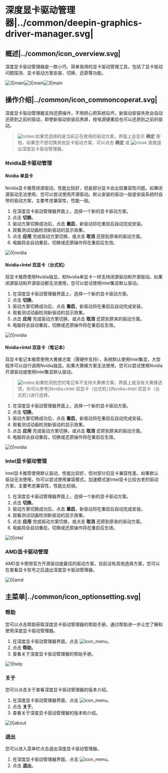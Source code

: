 # 深度显卡驱动管理器|../common/deepin-graphics-driver-manager.svg|

## 概述|../common/icon_overview.svg|

深度显卡驱动管理器是一款小巧、简单易用的显卡驱动管理工具，包括了显卡驱动问题探测、显卡驱动方案安装、切换、还原等功能。

![3|main](png/intel.png)![3|main](png/main2.png)![3|main](png/main3.png)

## 操作介绍|../common/icon_commoncoperat.svg|

深度显卡驱动管理器支持还原操作，不用担心把系统玩坏。新驱动安装失败会自动还原到之前的驱动，即使新驱动安装后黑屏，按电源键重启也可以还原到之前的驱动。

> ![notes](icon/notes.svg):如果您选择的是当前正在使用的驱动方案，界面上会显示 **确定** 按钮，如果您不想切换其他显卡驱动方案，可以点击 **确定** 或 ![close](icon/close.svg) 直接退出深度显卡驱动管理器。

### Nvidia显卡驱动管理

#### Nvidia 单显卡

Nvidia显卡推荐闭源驱动，性能比较好，但是部分显卡会出现兼容性问题。如果闭源驱动无法使用，您可以尝试使用开源驱动。默认安装的驱动一般是安装系统时自带的驱动方案，主要考虑兼容性，性能一般。

1. 在深度显卡驱动管理器界面上，选择一个新的显卡驱动方案。
2. 点击 **切换**。
3. 驱动方案切换成功后，点击 **重启**，新驱动将在重启后自动完成安装。
4. 观看测试动画检测新驱动的显示效果。
5. 点击 **应用** 完成驱动方案切换，或点击 **取消** 还原到原来的驱动方案。
6. 电脑将会自动重启，切换或还原操作将在重启后生效。

![0|nvidia](png/nvidia.png)

#### Nvidia+Intel 双显卡（台式机）

双显卡推荐使用Nvidia独显，和Nvidia单显卡一样支持闭源驱动和开源驱动。如果闭源驱动和开源驱动都无法使用，您可以尝试使用Intel集显默认驱动。

1. 在深度显卡驱动管理器界面上，选择一个新的显卡驱动方案。
2. 点击 **切换**。
3. 驱动方案切换成功后，点击 **重启**，新驱动将在重启后自动完成安装。
4. 观看测试动画检测新驱动的显示效果。
5. 点击 **应用** 完成驱动方案切换，或点击 **取消** 还原到原来的驱动方案。
6. 电脑将会自动重启，切换或还原操作将在重启后生效。

![0|nvidia](png/ni.png)

#### Nvidia+Intel 双显卡（笔记本）

双显卡笔记本推荐使用大黄蜂方案（需硬件支持），系统默认使用Intel集显，大型程序可以自行调用Nvidia独显。如果大黄蜂方案无法使用，您可以尝试使用Nvidia开源驱动或使用Intel集显默认驱动。

> ![notes](icon/notes.svg):如果检测到您的笔记本不支持大黄蜂方案，界面上就没有大黄蜂选项，你可以参考[Nvidia+Intel 双显卡（台式机）](Nvidia+Intel 双显卡（台式机）)进行选择。

1. 在深度显卡驱动管理器界面上，选择一个新的显卡驱动方案。
2. 点击 **切换**。
3. 驱动方案切换成功后，点击 **重启**，新驱动将在重启后自动完成安装。
4. 观看测试动画检测新驱动的显示效果。
5. 点击 **应用** 完成驱动方案切换，或点击 **取消** 还原到原来的驱动方案。
6. 电脑将会自动重启，切换或还原操作将在重启后生效。

![0|nvidia](png/bluebee.png)

### Intel显卡驱动管理

Intel显卡推荐使用默认驱动，性能比较好，但对部分旧显卡兼容性差。如果默认驱动无法使用，你可以尝试使用兼容模式。加速模式是Intel显卡比较古老的驱动方案，主要考虑兼容性，性能比较弱。

1. 在深度显卡驱动管理器界面上，选择一个新的显卡驱动方案。
2. 点击 **切换**。
3. 驱动方案切换成功后，点击 **重启**，新驱动将在重启后自动完成安装。
4. 观看测试动画检测新驱动的显示效果。
5. 点击 **应用** 完成驱动方案切换，或点击 **取消** 还原到原来的驱动方案。
6. 电脑将会自动重启，切换或还原操作将在重启后生效。

![0|intel](png/intel.png)

### AMD显卡驱动管理

AMD显卡使用官方开源驱动是最佳的驱动方案，目前没有其他选择方案，您可以在查看显卡型号之后退出深度显卡驱动管理器。

![0|amd](png/amd.png)

## 主菜单|../common/icon_optionsetting.svg|

### 帮助

您可以点击帮助获取深度显卡驱动管理器的帮助手册，通过帮助进一步让您了解和使用深度显卡驱动管理器。

1. 在深度显卡驱动管理器界面，点击 ![icon_menu](icon/icon_menu.svg)。
2. 点击 **帮助**。
3. 查看关于深度显卡驱动管理器的帮助手册。

![1|help](png/help.png)

### 关于

您可以点击关于查看深度显卡驱动管理器的版本介绍。

1. 在深度显卡驱动管理器界面，点击 ![icon_menu](icon/icon_menu.svg)。
2. 点击 **关于**。
3. 查看关于深度显卡驱动管理器的版本和介绍。

![0|about](png/about.png)

### 退出

您可以进入菜单栏点击退出深度显卡驱动管理器。

1. 在深度显卡驱动管理器界面，点击 ![icon_menu](icon/icon_menu.svg)。
2. 点击 **退出**。

